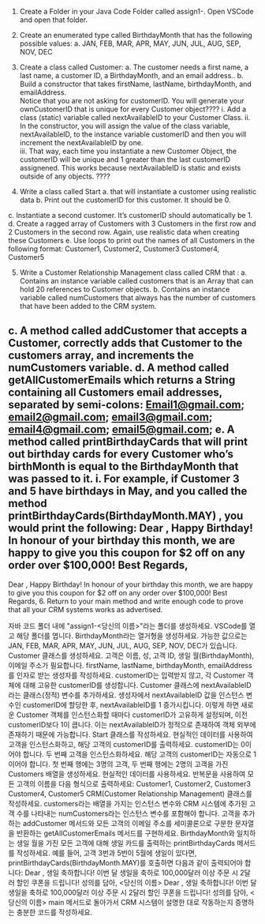 1.	Create a Folder in your Java Code Folder called assign1-<your name>.  Open VSCode and open that folder.
2.	Create an enumerated type called BirthdayMonth that has the following possible values:
a.	JAN, FEB, MAR, APR, MAY, JUN, JUL, AUG, SEP, NOV, DEC


3.	Create a class called Customer:
a.	The customer needs a first name, a last name, a customer ID, a BirthdayMonth, and an email address..
b.	Build a constructor that takes firstName, lastName, birthdayMonth, and emailAddress.  
Notice that you are not asking for customerID. 
You will generate your ownCustomerID that is unique for every Customer object????
i.	Add a class (static) variable called nextAvailableID to your Customer Class.
ii.	In the constructor, you will assign the value of the class variable, nextAvailableID, to the instance variable customerID and then you will increment the nextAvailableID by one.  
iii.	That way, each time you instantiate a new Customer Object, the customerID will be unique and 1 greater than the last customerID assignened.  This works because nextAvailableID is static and exists outside of any objects. ???? 
4.	Write a class called Start 
a.	that will instantiate a customer using realistic data
b.	Print out the customerID for this customer.  It should be 0.

c.	Instantiate a second customer.  It’s customerID should automatically be 1.
d.	Create a ragged array of Customers with 3 Customers in the first row and 2 Customers in the second row.  Again, use realistic data when creating these Customers
e.	Use loops to print out the names of all Customers in the following format:
Customer1, Customer2, Customer3
Customer4, Customer5





5.	Write a Customer Relationship Management class called CRM that :
a.	Contains an instance variable called customers that is an Array that can hold 20 references to Customer objects.
b.	Contains an instance variable called numCustomers that always has the number of customers that have been added to the CRM system.


c.	A method called addCustomer that accepts a Customer, correctly adds that Customer to the customers array, and increments the numCustomers variable.
d.	A method called getAllCustomerEmails which returns a String containing all Customers email addresses, separated by semi-colons:
Email1@gmail.com; email2@gmail.com; email3@gmail.com; email4@gmail.com; email5@gmail.com;
e.	A method called printBirthdayCards that will print out birthday cards for every Customer who’s birthMonth is equal to the BirthdayMonth that was passed to it.
i.	For example, if Customer 3 and 5 have birthdays in May, and you called the method printBirthdayCards(BirthdayMonth.MAY) , you would print the following:
Dear <Customer3>,
Happy Birthday!  In honour of your birthday this month, we are happy to give you this coupon for $2 off on any order over $100,000!
Best Regards,
<Your Name>
-------------------------------------------------------
Dear <Customer5>,
Happy Birthday!  In honour of your birthday this month, we are happy to give you this coupon for $2 off on any order over $100,000!
Best Regards,
<Your Name>
6.	Return to your main method and write enough code to prove that all your CRM systems works as advertised.







<korean>
자바 코드 폴더 내에 "assign1-<당신의 이름>"라는 폴더를 생성하세요. VSCode를 열고 해당 폴더를 엽니다.
BirthdayMonth라는 열거형을 생성하세요. 가능한 값으로는 JAN, FEB, MAR, APR, MAY, JUN, JUL, AUG, SEP, NOV, DEC가 있습니다.
Customer 클래스를 생성하세요.
고객은 이름, 성, 고객 ID, 생일 월(BirthdayMonth), 이메일 주소가 필요합니다.
firstName, lastName, birthdayMonth, emailAddress를 인자로 받는 생성자를 작성하세요.
customerID는 입력받지 않고, 각 Customer 객체에 대해 고유한 customerID를 생성합니다.
Customer 클래스에 nextAvailableID라는 클래스(정적) 변수를 추가하세요.
생성자에서 nextAvailableID 값을 인스턴스 변수인 customerID에 할당한 후, nextAvailableID를 1 증가시킵니다.
이렇게 하면 새로운 Customer 객체를 인스턴스화할 때마다 customerID가 고유하게 설정되며, 이전 customerID보다 1이 큽니다. 이는 nextAvailableID가 정적으로 존재하여 객체 외부에 존재하기 때문에 가능합니다.
Start 클래스를 작성하세요.
현실적인 데이터를 사용하여 고객을 인스턴스화하고, 해당 고객의 customerID를 출력하세요. customerID는 0이어야 합니다.
두 번째 고객을 인스턴스화하세요. 해당 고객의 customerID는 자동으로 1이어야 합니다.
첫 번째 행에는 3명의 고객, 두 번째 행에는 2명의 고객을 가진 Customers 배열을 생성하세요. 현실적인 데이터를 사용하세요.
반복문을 사용하여 모든 고객의 이름을 다음 형식으로 출력하세요:
Customer1, Customer2, Customer3
Customer4, Customer5
CRM(Customer Relationship Management) 클래스를 작성하세요.
customers라는 배열을 가지는 인스턴스 변수와 CRM 시스템에 추가된 고객 수를 나타내는 numCustomers라는 인스턴스 변수를 포함해야 합니다.
고객을 추가하는 addCustomer 메서드와 모든 고객의 이메일 주소를 세미콜론으로 구분한 문자열을 반환하는 getAllCustomerEmails 메서드를 구현하세요.
BirthdayMonth와 일치하는 생일 월을 가진 모든 고객에 대해 생일 카드를 출력하는 printBirthdayCards 메서드를 작성하세요.
예를 들어, 고객 3번과 5번이 5월에 생일이 있다면, printBirthdayCards(BirthdayMonth.MAY)를 호출하면 다음과 같이 출력되어야 합니다:
Dear <Customer3>,
생일 축하합니다! 이번 달 생일을 축하로 100,000달러 이상 주문 시 2달러 할인 쿠폰을 드립니다!
성의를 담아,
<당신의 이름>
Dear <Customer5>,
생일 축하합니다! 이번 달 생일을 축하로 100,000달러 이상 주문 시 2달러 할인 쿠폰을 드립니다!
성의를 담아,
<당신의 이름>
main 메서드로 돌아가서 CRM 시스템이 설명한 대로 작동하는지 증명하는 충분한 코드를 작성하세요.
